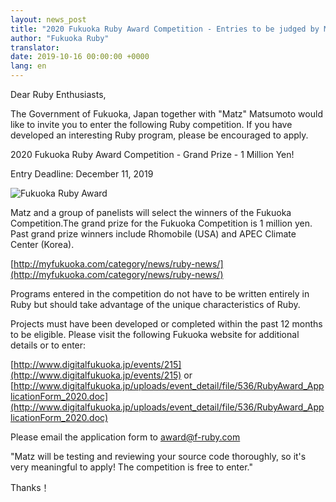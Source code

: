 ```yaml
---
layout: news_post
title: "2020 Fukuoka Ruby Award Competition - Entries to be judged by Matz"
author: "Fukuoka Ruby"
translator:
date: 2019-10-16 00:00:00 +0000
lang: en
---
```


Dear Ruby Enthusiasts,

The Government of Fukuoka, Japan together with "Matz" Matsumoto would like to invite you to enter the following Ruby competition. If you have developed an interesting Ruby program, please be encouraged to apply.

2020 Fukuoka Ruby Award Competition - Grand Prize - 1 Million Yen!

Entry Deadline: December 11, 2019

![Fukuoka Ruby Award](http://www.digitalfukuoka.jp/javascripts/kcfinder/upload/images/fukuokarubyaward2017.png)

Matz and a group of panelists will select the winners of the Fukuoka Competition.The grand prize for the Fukuoka Competition is 1 million yen. Past grand prize winners include Rhomobile (USA) and APEC Climate Center (Korea).

[http://myfukuoka.com/category/news/ruby-news/](http://myfukuoka.com/category/news/ruby-news/)

Programs entered in the competition do not have to be written entirely in Ruby but should take advantage of the unique characteristics of Ruby.

Projects must have been developed or completed within the past 12 months to be eligible. Please visit the following Fukuoka website for additional details or to enter:

[http://www.digitalfukuoka.jp/events/215](http://www.digitalfukuoka.jp/events/215) or
[http://www.digitalfukuoka.jp/uploads/event_detail/file/536/RubyAward_ApplicationForm_2020.doc](http://www.digitalfukuoka.jp/uploads/event_detail/file/536/RubyAward_ApplicationForm_2020.doc)

Please email the application form to award@f-ruby.com

"Matz will be testing and reviewing your source code thoroughly, so it's very meaningful to apply! The competition is free to enter."

Thanks！
